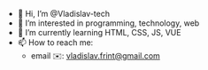 - 👋 Hi, I’m @Vladislav-tech
- 👀 I’m interested in programming, technology, web
- 🌱 I’m currently learning HTML, CSS, JS, VUE
- 📫 How to reach me:
  - email ✉️: vladislav.frint@gmail.com

<!---
Vladislav-tech/Vladislav-tech is a ✨ special ✨ repository because its `README.md` (this file) appears on your GitHub profile.
You can click the Preview link to take a look at your changes.
--->
